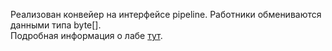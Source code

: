 Реализован конвейер на интерфейсе pipeline. Работники обмениваются данными типа byte[].  
Подробная информация о лабе [тут](https://github.com/winter-yuki/spbstu-amd-java/blob/master/LAB2.md).
